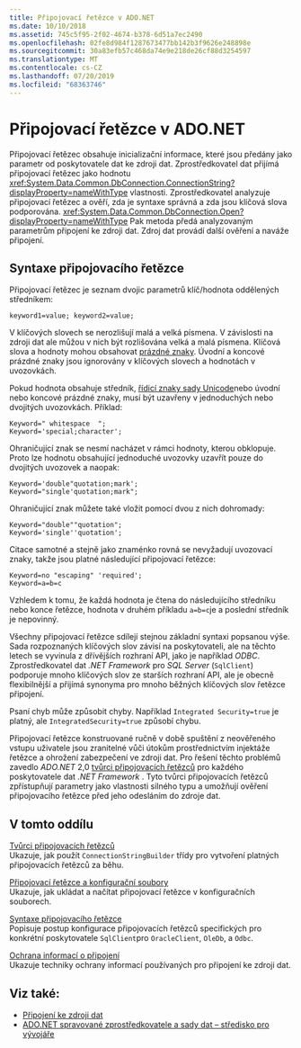 ```yaml
---
title: Připojovací řetězce v ADO.NET
ms.date: 10/10/2018
ms.assetid: 745c5f95-2f02-4674-b378-6d51a7ec2490
ms.openlocfilehash: 02fe8d984f1287673477bb142b3f9626e248898e
ms.sourcegitcommit: 30a83efb57c468da74e9e218de26cf88d3254597
ms.translationtype: MT
ms.contentlocale: cs-CZ
ms.lasthandoff: 07/20/2019
ms.locfileid: "68363746"
---
```

# <a name="connection-strings-in-adonet"></a>Připojovací řetězce v ADO.NET

Připojovací řetězec obsahuje inicializační informace, které jsou předány jako parametr od poskytovatele dat ke zdroji dat. Zprostředkovatel dat přijímá připojovací řetězec jako hodnotu <xref:System.Data.Common.DbConnection.ConnectionString?displayProperty=nameWithType> vlastnosti. Zprostředkovatel analyzuje připojovací řetězec a ověří, zda je syntaxe správná a zda jsou klíčová slova podporována. <xref:System.Data.Common.DbConnection.Open?displayProperty=nameWithType> Pak metoda předá analyzovaným parametrům připojení ke zdroji dat. Zdroj dat provádí další ověření a naváže připojení.

## <a name="connection-string-syntax"></a>Syntaxe připojovacího řetězce

Připojovací řetězec je seznam dvojic parametrů klíč/hodnota oddělených středníkem:

```
keyword1=value; keyword2=value;
```

V klíčových slovech se nerozlišují malá a velká písmena. V závislosti na zdroji dat ale můžou v nich být rozlišována velká a malá písmena. Klíčová slova a hodnoty mohou obsahovat [prázdné znaky](https://en.wikipedia.org/wiki/Whitespace_character#Unicode). Úvodní a koncové prázdné znaky jsou ignorovány v klíčových slovech a hodnotách v uvozovkách.

Pokud hodnota obsahuje středník, [řídicí znaky sady Unicode](https://en.wikipedia.org/wiki/Unicode_control_characters)nebo úvodní nebo koncové prázdné znaky, musí být uzavřeny v jednoduchých nebo dvojitých uvozovkách. Příklad:

```
Keyword=" whitespace  ";
Keyword='special;character';
```

Ohraničující znak se nesmí nacházet v rámci hodnoty, kterou obklopuje. Proto lze hodnotu obsahující jednoduché uvozovky uzavřít pouze do dvojitých uvozovek a naopak:

```
Keyword='double"quotation;mark';
Keyword="single'quotation;mark";
```

Ohraničující znak můžete také vložit pomocí dvou z nich dohromady:

```
Keyword="double""quotation";
Keyword='single''quotation';
```

Citace samotné a stejně jako znaménko rovná se nevyžadují uvozovací znaky, takže jsou platné následující připojovací řetězce:

```
Keyword=no "escaping" 'required';
Keyword=a=b=c
```

Vzhledem k tomu, že každá hodnota je čtena do následujícího středníku nebo konce řetězce, hodnota v druhém příkladu `a=b=c`je a poslední středník je nepovinný.

Všechny připojovací řetězce sdílejí stejnou základní syntaxi popsanou výše. Sada rozpoznaných klíčových slov závisí na poskytovateli, ale na těchto letech se vyvinula z dřívějších rozhraní API, jako je například *ODBC*. Zprostředkovatel dat *.NET Framework* pro *SQL Server* (`SqlClient`) podporuje mnoho klíčových slov ze starších rozhraní API, ale je obecně flexibilnější a přijímá synonyma pro mnoho běžných klíčových slov řetězce připojení.

Psaní chyb může způsobit chyby. Například `Integrated Security=true` je platný, ale `IntegratedSecurity=true` způsobí chybu.

Připojovací řetězce konstruované ručně v době spuštění z neověřeného vstupu uživatele jsou zranitelné vůči útokům prostřednictvím injektáže řetězce a ohrožení zabezpečení ve zdroji dat. Pro řešení těchto problémů zavedlo *ADO.NET* 2,0 [tvůrci připojovacích řetězců](../../../../docs/framework/data/adonet/connection-string-builders.md) pro každého poskytovatele dat *.NET Framework* . Tyto tvůrci připojovacích řetězců zpřístupňují parametry jako vlastnosti silného typu a umožňují ověření připojovacího řetězce před jeho odesláním do zdroje dat.

## <a name="in-this-section"></a>V tomto oddílu

[Tvůrci připojovacích řetězců](../../../../docs/framework/data/adonet/connection-string-builders.md)\
Ukazuje, jak použít `ConnectionStringBuilder` třídy pro vytvoření platných připojovacích řetězců za běhu.

[Připojovací řetězce a konfigurační soubory](../../../../docs/framework/data/adonet/connection-strings-and-configuration-files.md)\
Ukazuje, jak ukládat a načítat připojovací řetězce v konfiguračních souborech.

[Syntaxe připojovacího řetězce](../../../../docs/framework/data/adonet/connection-string-syntax.md)\
Popisuje postup konfigurace připojovacích řetězců specifických pro konkrétní poskytovatele `SqlClient`pro `OracleClient`, `OleDb`, a `Odbc`.

[Ochrana informací o připojení](../../../../docs/framework/data/adonet/protecting-connection-information.md)\
Ukazuje techniky ochrany informací používaných pro připojení ke zdroji dat.

## <a name="see-also"></a>Viz také:

- [Připojení ke zdroji dat](/cpp/data/odbc/connecting-to-a-data-source)
- [ADO.NET spravované zprostředkovatele a sady dat – středisko pro vývojáře](https://go.microsoft.com/fwlink/?LinkId=217917)
